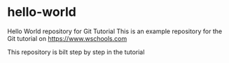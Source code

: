 # hello-world
Hello World repository for Git Tutorial
This is an example repository for the Git tutorial on https://www.wschools.com

This repository is bilt step by step in the tutorial
